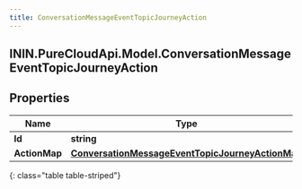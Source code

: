 ```yaml
---
title: ConversationMessageEventTopicJourneyAction
---
```

## ININ.PureCloudApi.Model.ConversationMessageEventTopicJourneyAction

## Properties

|Name | Type | Description | Notes|
|------------ | ------------- | ------------- | -------------|
| **Id** | **string** |  | [optional] |
| **ActionMap** | [**ConversationMessageEventTopicJourneyActionMap**](ConversationMessageEventTopicJourneyActionMap.html) |  | [optional] |
{: class="table table-striped"}


